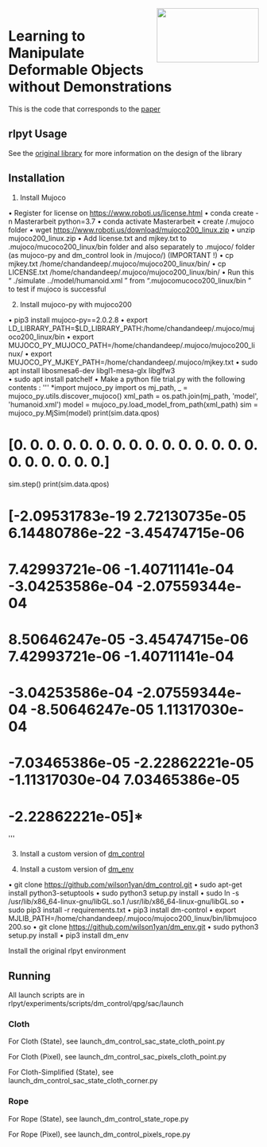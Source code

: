 <img align="right" width="205" height="109" src="/images/bair_logo.png">

# Learning to Manipulate Deformable Objects without Demonstrations

This is the code that corresponds to the [paper](https://arxiv.org/abs/1910.13439)

## rlpyt Usage
See the [original library](https://github.com/astooke/rlpyt) for more information on the design of the library

## Installation

1) Install Mujoco

• Register for license on https://www.roboti.us/license.html
• conda create -n Masterarbeit python=3.7
• conda activate Masterarbeit
• create /.mujoco folder
• wget https://www.roboti.us/download/mujoco200_linux.zip
• unzip mujoco200_linux.zip
• Add license.txt and mjkey.txt to .mujoco/mucoco200_linux/bin folder and also separately to .mujoco/ folder (as mujoco-py and dm_control look in /mujoco/) (IMPORTANT !)
• cp mjkey.txt /home/chandandeep/.mujoco/mujoco200_linux/bin/
• cp LICENSE.txt /home/chandandeep/.mujoco/mujoco200_linux/bin/
• Run this “ ./simulate ../model/humanoid.xml ” from “.mujocomucoco200_linux/bin ” to test if mujoco is successful

2) Install mujoco-py with mujoco200

• pip3 install mujoco-py==2.0.2.8
• export LD_LIBRARY_PATH=$LD_LIBRARY_PATH:/home/chandandeep/.mujoco/mujoco200_linux/bin
• export MUJOCO_PY_MUJOCO_PATH=/home/chandandeep/.mujoco/mujoco200_linux/
• export MUJOCO_PY_MJKEY_PATH=/home/chandandeep/.mujoco/mjkey.txt
• sudo apt install libosmesa6-dev libgl1-mesa-glx libglfw3      
• sudo apt install patchelf
• Make a python file trial.py with the following contents : 
'''
*import mujoco_py
import os
mj_path, _ = mujoco_py.utils.discover_mujoco()
xml_path = os.path.join(mj_path, 'model', 'humanoid.xml')
model = mujoco_py.load_model_from_path(xml_path)
sim = mujoco_py.MjSim(model)
print(sim.data.qpos)
# [0. 0. 0. 0. 0. 0. 0. 0. 0. 0. 0. 0. 0. 0. 0. 0. 0. 0. 0. 0. 0.]
sim.step()
print(sim.data.qpos)
# [-2.09531783e-19  2.72130735e-05  6.14480786e-22 -3.45474715e-06
#   7.42993721e-06 -1.40711141e-04 -3.04253586e-04 -2.07559344e-04
#   8.50646247e-05 -3.45474715e-06  7.42993721e-06 -1.40711141e-04
#  -3.04253586e-04 -2.07559344e-04 -8.50646247e-05  1.11317030e-04
#  -7.03465386e-05 -2.22862221e-05 -1.11317030e-04  7.03465386e-05
#  -2.22862221e-05]*
'''

3) Install a custom version of [dm_control](https://github.com/wilson1yan/dm_control)

4) Install a custom version of [dm_env](https://github.com/wilson1yan/dm_env)

• git clone https://github.com/wilson1yan/dm_control.git
• sudo apt-get install python3-setuptools
• sudo python3 setup.py install
• sudo ln -s /usr/lib/x86_64-linux-gnu/libGL.so.1 /usr/lib/x86_64-linux-gnu/libGL.so
• sudo pip3 install -r requirements.txt
• pip3 install dm-control
• export MJLIB_PATH=/home/chandandeep/.mujoco/mujoco200_linux/bin/libmujoco200.so
• git clone https://github.com/wilson1yan/dm_env.git
• sudo python3 setup.py install
• pip3 install dm_env

Install the original rlpyt environment

## Running

All launch scripts are in rlpyt/experiments/scripts/dm_control/qpg/sac/launch

### Cloth

For Cloth (State), see launch_dm_control_sac_state_cloth_point.py

For Cloth (Pixel), see launch_dm_control_sac_pixels_cloth_point.py

For Cloth-Simplified (State), see launch_dm_control_sac_state_cloth_corner.py

### Rope

For Rope (State), see launch_dm_control_state_rope.py

For Rope (Pixel), see launch_dm_control_pixels_rope.py
